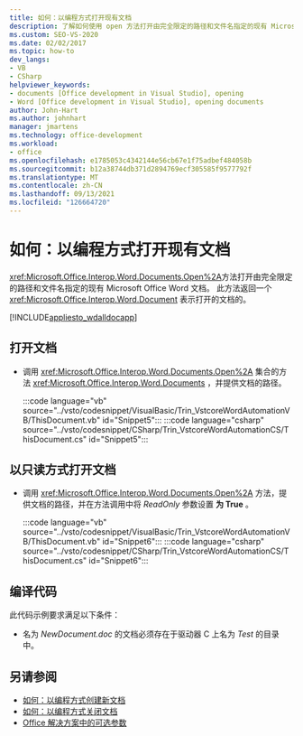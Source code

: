 ```yaml
---
title: 如何：以编程方式打开现有文档
description: 了解如何使用 open 方法打开由完全限定的路径和文件名指定的现有 Microsoft Word 文档。
ms.custom: SEO-VS-2020
ms.date: 02/02/2017
ms.topic: how-to
dev_langs:
- VB
- CSharp
helpviewer_keywords:
- documents [Office development in Visual Studio], opening
- Word [Office development in Visual Studio], opening documents
author: John-Hart
ms.author: johnhart
manager: jmartens
ms.technology: office-development
ms.workload:
- office
ms.openlocfilehash: e1785053c4342144e56cb67e1f75adbef484058b
ms.sourcegitcommit: b12a38744db371d2894769ecf305585f9577792f
ms.translationtype: MT
ms.contentlocale: zh-CN
ms.lasthandoff: 09/13/2021
ms.locfileid: "126664720"
---
```

# <a name="how-to-programmatically-open-existing-documents"></a>如何：以编程方式打开现有文档
  <xref:Microsoft.Office.Interop.Word.Documents.Open%2A>方法打开由完全限定的路径和文件名指定的现有 Microsoft Office Word 文档。 此方法返回一个 <xref:Microsoft.Office.Interop.Word.Document> 表示打开的文档的。

 [!INCLUDE[appliesto_wdalldocapp](../vsto/includes/appliesto-wdalldocapp-md.md)]

## <a name="to-open-a-document"></a>打开文档

- 调用 <xref:Microsoft.Office.Interop.Word.Documents.Open%2A> 集合的方法 <xref:Microsoft.Office.Interop.Word.Documents> ，并提供文档的路径。

     :::code language="vb" source="../vsto/codesnippet/VisualBasic/Trin_VstcoreWordAutomationVB/ThisDocument.vb" id="Snippet5":::
     :::code language="csharp" source="../vsto/codesnippet/CSharp/Trin_VstcoreWordAutomationCS/ThisDocument.cs" id="Snippet5":::

## <a name="to-open-a-document-as-read-only"></a>以只读方式打开文档

- 调用 <xref:Microsoft.Office.Interop.Word.Documents.Open%2A> 方法，提供文档的路径，并在方法调用中将 *ReadOnly* 参数设置 **为 True** 。

     :::code language="vb" source="../vsto/codesnippet/VisualBasic/Trin_VstcoreWordAutomationVB/ThisDocument.vb" id="Snippet6":::
     :::code language="csharp" source="../vsto/codesnippet/CSharp/Trin_VstcoreWordAutomationCS/ThisDocument.cs" id="Snippet6":::

## <a name="compile-the-code"></a>编译代码
 此代码示例要求满足以下条件：

- 名为 *NewDocument.doc* 的文档必须存在于驱动器 C 上名为 *Test* 的目录中。

## <a name="see-also"></a>另请参阅
- [如何：以编程方式创建新文档](../vsto/how-to-programmatically-create-new-documents.md)
- [如何：以编程方式关闭文档](../vsto/how-to-programmatically-close-documents.md)
- [Office 解决方案中的可选参数](../vsto/optional-parameters-in-office-solutions.md)

